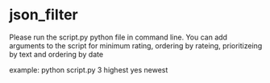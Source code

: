 # json_filter

Please run the script.py python file in command line.
You can add arguments to the script for minimum rating, ordering by rateing, prioritizeing by text and ordering by date

example: python script.py 3 highest yes newest